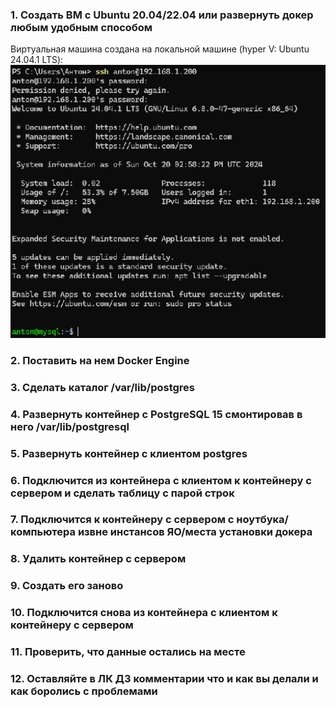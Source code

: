 ### 1. Создать ВМ с Ubuntu 20.04/22.04 или развернуть докер любым удобным способом
Виртуальная машина создана на локальной машине (hyper V: Ubuntu 24.04.1 LTS):
![alt text](image.png)
### 2. Поставить на нем Docker Engine
### 3. Сделать каталог /var/lib/postgres
### 4. Развернуть контейнер с PostgreSQL 15 смонтировав в него /var/lib/postgresql
### 5. Развернуть контейнер с клиентом postgres
### 6. Подключится из контейнера с клиентом к контейнеру с сервером и сделать таблицу с парой строк
### 7. Подключится к контейнеру с сервером с ноутбука/компьютера извне инстансов ЯО/места установки докера
### 8. Удалить контейнер с сервером
### 9. Создать его заново
### 10. Подключится снова из контейнера с клиентом к контейнеру с сервером
### 11. Проверить, что данные остались на месте
### 12. Оставляйте в ЛК ДЗ комментарии что и как вы делали и как боролись с проблемами
